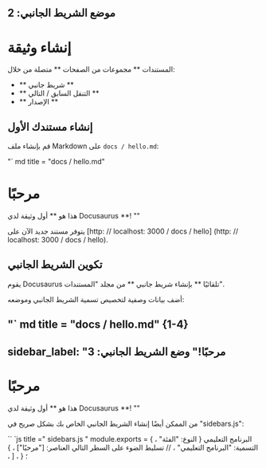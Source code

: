 موضع الشريط الجانبي: 2
-

# إنشاء وثيقة

المستندات ** مجموعات من الصفحات ** متصلة من خلال:

- ** شريط جانبي **
- ** التنقل السابق / التالي **
- ** الإصدار **

## إنشاء مستندك الأول

قم بإنشاء ملف Markdown على `docs / hello.md`:

"` md title = "docs / hello.md"
# مرحبًا

هذا هو ** أول وثيقة لدي Docusaurus **!
""

يتوفر مستند جديد الآن على [http: // localhost: 3000 / docs / hello] (http: // localhost: 3000 / docs / hello).

## تكوين الشريط الجانبي

يقوم Docusaurus تلقائيًا ** بإنشاء شريط جانبي ** من مجلد "المستندات".

أضف بيانات وصفية لتخصيص تسمية الشريط الجانبي وموضعه:

"` md title = "docs / hello.md" {1-4}
-
sidebar_label: "مرحبًا!"
وضع الشريط الجانبي: 3
-

# مرحبًا

هذا هو ** أول وثيقة لدي Docusaurus **!
""

من الممكن أيضًا إنشاء الشريط الجانبي الخاص بك بشكل صريح في "sidebars.js":

`` `js title =" sidebars.js "
module.exports = {
   البرنامج التعليمي
     {
       النوع: "الفئة" ،
       التسمية: "البرنامج التعليمي" ،
       // تسليط الضوء على السطر التالي
       العناصر: ["مرحبًا"] ،
     } ،
   ] ،
} ؛